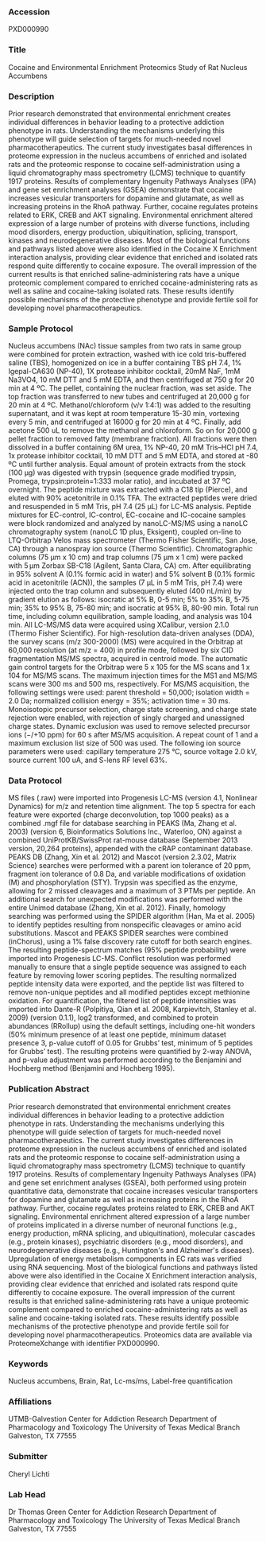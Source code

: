 ### Accession
PXD000990

### Title
Cocaine and Environmental Enrichment Proteomics Study of Rat Nucleus Accumbens

### Description
Prior research demonstrated that environmental enrichment creates individual differences in behavior leading to a protective addiction phenotype in rats. Understanding the mechanisms underlying this phenotype will guide selection of targets for much-needed novel pharmacotherapeutics. The current study investigates basal differences in proteome expression in the nucleus accumbens of enriched and isolated rats and the proteomic response to cocaine self-administration using a liquid chromatography mass spectrometry (LCMS) technique to quantify 1917 proteins. Results of complementary Ingenuity Pathways Analyses (IPA) and gene set enrichment analyses (GSEA) demonstrate that cocaine increases vesicular transporters for dopamine and glutamate, as well as increasing proteins in the RhoA pathway. Further, cocaine regulates proteins related to ERK, CREB and AKT signaling. Environmental enrichment altered expression of a large number of proteins with diverse functions, including mood disorders, energy production, ubiquitination, splicing, transport, kinases and neurodegenerative diseases. Most of the biological functions and pathways listed above were also identified in the Cocaine X Enrichment interaction analysis, providing clear evidence that enriched and isolated rats respond quite differently to cocaine exposure. The overall impression of the current results is that enriched saline-administering rats have a unique proteomic complement compared to enriched cocaine-administering rats as well as saline and cocaine-taking isolated rats. These results identify possible mechanisms of the protective phenotype and provide fertile soil for developing novel pharmacotherapeutics.

### Sample Protocol
Nucleus accumbens (NAc) tissue samples from two rats in same group were combined for protein extraction, washed with ice cold tris-buffered saline (TBS), homogenized on ice in a buffer containing TBS pH 7.4, 1% Igepal-CA630 (NP-40), 1X protease inhibitor cocktail, 20mM NaF, 1mM Na3VO4, 10 mM DTT and 5 mM EDTA, and then centrifuged at 750 g for 20 min at 4 ºC. The pellet, containing the nuclear fraction, was set aside. The top fraction was transferred to new tubes and centrifuged at 20,000 g for 20 min at 4 ºC. Methanol/chloroform (v/v 1:4:1) was added to the resulting supernatant, and it was kept at room temperature 15-30 min, vortexing every 5 min, and centrifuged at 16000 g for 20 min at 4 ºC. Finally, add acetone 500 uL to remove the methanol and chloroform. So on for 20,000 g pellet fraction to removed fatty (membrane fraction). All fractions were then dissolved in a buffer containing 6M urea, 1% NP-40, 20 mM Tris–HCl pH 7.4, 1x protease inhibitor cocktail, 10 mM DTT and 5 mM EDTA, and stored at -80 ºC until further analysis. Equal amount of protein extracts from the stock (100 µg) was digested with trypsin (sequence grade modified trypsin, Promega, trypsin:protein=1:333  molar ratio), and incubated at 37 ºC overnight. The peptide mixture was extracted with a C18 tip (Pierce), and eluted with 90% acetonitrile in 0.1% TFA. The extracted peptides were dried and resuspended in 5 mM Tris, pH 7.4 (25 µL) for LC-MS analysis. Peptide mixtures for EC-control, IC-control, EC-cocaine and IC-cocaine samples were block randomized and analyzed by nanoLC-MS/MS using a nanoLC chromatography system (nanoLC 1D plus, Eksigent), coupled on-line to LTQ-Orbitrap Velos mass spectrometer  (Thermo Fisher Scientific, San Jose, CA) through a nanospray ion source (Thermo Scientific). Chromatographic columns (75 µm x 10 cm) and trap columns (75 µm x 1 cm) were packed with 5 µm Zorbax SB-C18 (Agilent, Santa Clara, CA) cm. After equilibrating in 95% solvent A (0.1% formic acid in water) and 5% solvent B (0.1% formic acid in acetonitrile (ACN)), the samples (7 µL in 5 mM Tris, pH 7.4) were injected onto the trap column and subsequently eluted (400 nL/min) by gradient elution as follows: isocratic at 5% B, 0-5 min; 5% to 35% B, 5-75 min; 35% to 95% B, 75-80 min; and isocratic at 95% B, 80-90 min. Total run time, including column equilibration, sample loading, and analysis was 104 min. All LC-MS/MS data were acquired using XCalibur, version 2.1.0 (Thermo Fisher Scientific). For high-resolution data-driven analyses (DDA), the survey scans (m/z 300-2000) (MS) were acquired in the Orbitrap at 60,000 resolution (at m/z = 400) in profile mode, followed by six CID fragmentation MS/MS spectra, acquired in centroid mode. The automatic gain control targets for the Orbitrap were 5 x 105 for the MS scans and 1 x 104 for MS/MS scans. The maximum injection times for the MS1 and MS/MS scans were 300 ms and 500 ms, respectively. For MS/MS acquisition, the following settings were used: parent threshold = 50,000; isolation width = 2.0 Da; normalized collision energy = 35%; activation time = 30 ms. Monoisotopic precursor selection, charge state screening, and charge state rejection were enabled, with rejection of singly charged and unassigned charge states. Dynamic exclusion was used to remove selected precursor ions (−/+10 ppm) for 60 s after MS/MS acquisition. A repeat count of 1 and a maximum exclusion list size of 500 was used. The following ion source parameters were used: capillary temperature 275 °C, source voltage 2.0 kV, source current 100 uA, and S-lens RF level 63%.

### Data Protocol
MS files (.raw) were imported into Progenesis LC-MS (version 4.1, Nonlinear Dynamics) for m/z and retention time alignment. The top 5 spectra for each feature were exported (charge deconvolution, top 1000 peaks) as a combined .mgf file for database searching in PEAKS (Ma, Zhang et al. 2003) (version 6, Bioinformatics Solutions Inc., Waterloo, ON) against a combined UniProtKB/SwissProt rat-mouse database (September 2013 version, 20,264 proteins), appended with the cRAP contaminant database. PEAKS DB (Zhang, Xin et al. 2012) and Mascot (version 2.3.02, Matrix Science) searches were performed with a parent ion tolerance of 20 ppm, fragment ion tolerance of 0.8 Da, and variable modifications of oxidation (M) and phosphorylation (STY). Trypsin was specified as the enzyme, allowing for 2 missed cleavages and a maximum of 3 PTMs per peptide. An additional search for unexpected modifications was performed with the entire Unimod database (Zhang, Xin et al. 2012). Finally, homology searching was performed using the SPIDER algorithm (Han, Ma et al. 2005) to identify peptides resulting from nonspecific cleavages or amino acid substitutions. Mascot and PEAKS SPIDER searches were combined (inChorus), using a 1% false discovery rate cutoff for both search engines. The resulting peptide-spectrum matches (95% peptide probability) were imported into Progenesis LC-MS. Conflict resolution was performed manually to ensure that a single peptide sequence was assigned to each feature by removing lower scoring peptides. The resulting normalized peptide intensity data were exported, and the peptide list was filtered to remove non-unique peptides and all modified peptides except methionine oxidation. For quantification, the filtered list of peptide intensities was imported into Dante-R (Polpitiya, Qian et al. 2008, Karpievitch, Stanley et al. 2009) (version 0.1.1), log2 transformed, and combined to protein abundances (RRollup) using the default settings, including one-hit wonders (50% minimum presence of at least one peptide, minimum dataset presence 3, p-value cutoff of 0.05 for Grubbs’ test, minimum of 5 peptides for Grubbs’ test). The resulting proteins were quantified by 2-way ANOVA, and p-value adjustment was performed according to the Benjamini and Hochberg method (Benjamini and Hochberg 1995).

### Publication Abstract
Prior research demonstrated that environmental enrichment creates individual differences in behavior leading to a protective addiction phenotype in rats. Understanding the mechanisms underlying this phenotype will guide selection of targets for much-needed novel pharmacotherapeutics. The current study investigates differences in proteome expression in the nucleus accumbens of enriched and isolated rats and the proteomic response to cocaine self-administration using a liquid chromatography mass spectrometry (LCMS) technique to quantify 1917 proteins. Results of complementary Ingenuity Pathways Analyses (IPA) and gene set enrichment analyses (GSEA), both performed using protein quantitative data, demonstrate that cocaine increases vesicular transporters for dopamine and glutamate as well as increasing proteins in the RhoA pathway. Further, cocaine regulates proteins related to ERK, CREB and AKT signaling. Environmental enrichment altered expression of a large number of proteins implicated in a diverse number of neuronal functions (e.g., energy production, mRNA splicing, and ubiquitination), molecular cascades (e.g., protein kinases), psychiatric disorders (e.g., mood disorders), and neurodegenerative diseases (e.g., Huntington's and Alzheimer's diseases). Upregulation of energy metabolism components in EC rats was verified using RNA sequencing. Most of the biological functions and pathways listed above were also identified in the Cocaine X Enrichment interaction analysis, providing clear evidence that enriched and isolated rats respond quite differently to cocaine exposure. The overall impression of the current results is that enriched saline-administering rats have a unique proteomic complement compared to enriched cocaine-administering rats as well as saline and cocaine-taking isolated rats. These results identify possible mechanisms of the protective phenotype and provide fertile soil for developing novel pharmacotherapeutics. Proteomics data are available via ProteomeXchange with identifier PXD000990.

### Keywords
Nucleus accumbens, Brain, Rat, Lc-ms/ms, Label-free quantification

### Affiliations
UTMB-Galvestion
Center for Addiction Research Department of Pharmacology and Toxicology The University of Texas Medical Branch Galveston, TX 77555

### Submitter
Cheryl Lichti

### Lab Head
Dr Thomas Green
Center for Addiction Research Department of Pharmacology and Toxicology The University of Texas Medical Branch Galveston, TX 77555


